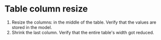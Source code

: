 # Table column resize

1. Resize the columns: in the middle of the table. Verify that the values are stored in the model.
1. Shrink the last column. Verify that the entire table's width got reduced.
